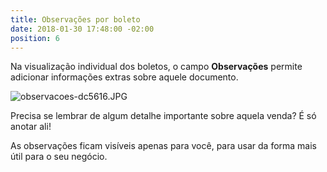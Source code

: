 ```yaml
---
title: Observações por boleto
date: 2018-01-30 17:48:00 -02:00
position: 6
---
```


Na visualização individual dos boletos, o campo **Observações** permite adicionar informações extras sobre aquele documento.

![observacoes-dc5616.JPG](/uploads/observacoes-dc5616.JPG)

Precisa se lembrar de algum detalhe importante sobre aquela venda? É só anotar ali!

As observações ficam visíveis apenas para você, para usar da forma mais útil para o seu negócio.